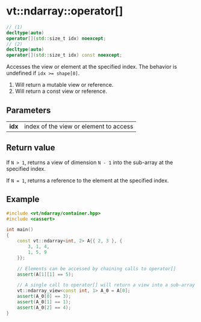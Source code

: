 vt::ndarray::operator[]
=======================

```c++
// (1)
decltype(auto)
operator[](std::size_t idx) noexcept;
// (2)
decltype(auto)
operator[](std::size_t idx) const noexcept;
```

Accesses the view or element at the specified index. The behavior is undefined if `idx >= shape[0]`.

1. Will return a mutable view or reference.
2. Will return a const view or reference.

Parameters
----------

|||
------- | --------------------------------------
**idx** | index of the view or element to access

Return value
------------

If `N > 1`, returns a view of dimension `N - 1` into the sub-array at the specified index.

If `N = 1`, returns a reference to the element at the specified index.

Example
-------

```c++
#include <vt/ndarray/container.hpp>
#include <cassert>

int main()
{
    const vt::ndarray<int, 2> A{{ 2, 3 }, {
        3, 1, 4,
        1, 5, 9
    }};

    // Elements can be accessed by chaining calls to operator[]
    assert(A[1][1] == 5);

    // A single call to operator[] will return a view into a sub-array
    vt::ndarray_view<const int, 1> A_0 = A[0];
    assert(A_0[0] == 3);
    assert(A_0[1] == 1);
    assert(A_0[2] == 4);
}
```

